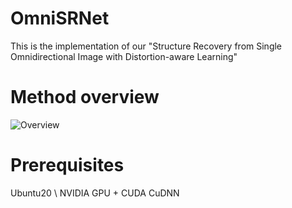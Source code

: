 # OmniSRNet
This is the implementation of our "Structure Recovery from Single Omnidirectional Image with Distortion-aware Learning" 

# Method overview
![Overview](https://github.com/mmlph/OmniSRNet/assets/13580379/4359d949-4ef7-48a8-a132-c680fc8d0424)

# Prerequisites
Ubuntu20 \\
NVIDIA GPU + CUDA CuDNN
